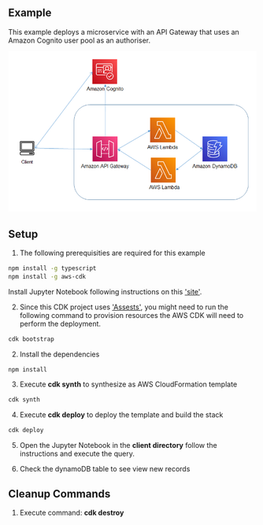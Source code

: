 ## Example
This example deploys a microservice with an API Gateway that uses an Amazon Cognito user pool as an authoriser. 

![architecture](./images/architecture_1.png "Architecture")

## Setup

1. The following prerequisities are required for this example
  
```bash
npm install -g typescript
npm install -g aws-cdk
```

Install Jupyter Notebook following instructions on this ['site'](https://jupyter.org/install).

2. Since this CDK project uses ['Assests'](https://docs.aws.amazon.com/cdk/latest/guide/assets.html), you might need to run the following command to provision resources the AWS CDK will need to perform the deployment.

```bash 
cdk bootstrap
```

2. Install the dependencies

```bash
npm install
```

3. Execute **cdk synth** to synthesize as AWS CloudFormation template

```bash
cdk synth
```

4. Execute **cdk deploy** to deploy the template and build the stack

```bash
cdk deploy
```
5. Open the Jupyter Notebook in the **client directory** follow the instructions and execute the query.

6. Check the dynamoDB table to see view new records

## Cleanup Commands
1. Execute command: **cdk destroy**